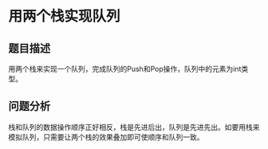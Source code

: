 # 用两个栈实现队列
## 题目描述
用两个栈来实现一个队列，完成队列的Push和Pop操作，队列中的元素为int类型。

## 问题分析
栈和队列的数据操作顺序正好相反，栈是先进后出，队列是先进先出。如要用栈来模拟队列，只需要让两个栈的效果叠加即可使顺序和队列一致。